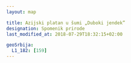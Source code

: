```yaml
---
layout: map

title: Azijski platan u šumi „Duboki jendek”
designation: Spomenik prirode
last_modified_at: 2018-07-29T18:32:15+02:00

geoSrbija:
  L1_182: [159]
---
```

